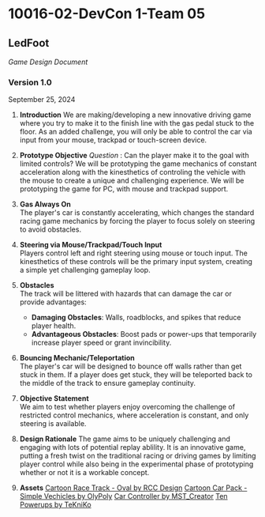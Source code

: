 # 10016-02-DevCon 1-Team 05

## **LedFoot**

*Game Design Document*

### Version 1.0

September 25, 2024

1. **Introduction**
   We are making/developing a new innovative driving game where you try to make it to the finish line with the gas pedal stuck to the floor.  As an added challenge, you will only be able to control the car via input from your mouse, trackpad or touch-screen device.

2. **Prototype Objective**
   *Question* : Can the player make it to the goal with limited controls?
   We will be prototyping the game mechanics of constant acceleration along with the kinesthetics of controling the vehicle with the mouse to create a unique and challenging experience.
   We will be prototyping the game for PC, with mouse and trackpad support.

3. **Gas Always On**   
   The player's car is constantly accelerating, which changes the standard racing game mechanics by forcing the player to focus solely on steering to avoid obstacles.

4. **Steering via Mouse/Trackpad/Touch Input**     
   Players control left and right steering using mouse or touch input. The kinesthetics of these controls will be the primary input system, creating a simple yet challenging gameplay loop.

5. **Obstacles**     
   The track will be littered with hazards that can damage the car or provide advantages:
     - **Damaging Obstacles**: Walls, roadblocks, and spikes that reduce player health.
     - **Advantageous Obstacles**: Boost pads or power-ups that temporarily increase player speed or grant invincibility.

6. **Bouncing Mechanic/Teleportation**     
   The player's car will be designed to bounce off walls rather than get stuck in them. If a player does get stuck, they will be teleported back to the middle of the track to ensure gameplay continuity.

7. **Objective Statement**  
   We aim to test whether players enjoy overcoming the challenge of restricted control mechanics, where acceleration is constant, and only steering is available. 

8. **Design Rationale**
   The game aims to be uniquely challenging and engaging with lots of potential replay ablility.
   It is an innovative game, putting a fresh twist on the traditional racing or driving games by limiting player control while also being in the experimental phase of prototyping whether or not it is a workable concept.

9. **Assets**
    [Cartoon Race Track - Oval by RCC Design](https://assetstore.unity.com/packages/3d/environments/roadways/cartoon-race-track-oval-175061)
    [Cartoon Car Pack - Simple Vechicles by OlyPoly](https://assetstore.unity.com/packages/3d/vehicles/land/free-cartoon-car-pack-simple-vehicles-282425)
    [Car Controller by MST_Creator](https://assetstore.unity.com/packages/templates/packs/car-controller-202269)
    [Ten Powerups by TeKniKo](https://assetstore.unity.com/packages/3d/props/ten-power-ups-217666)


